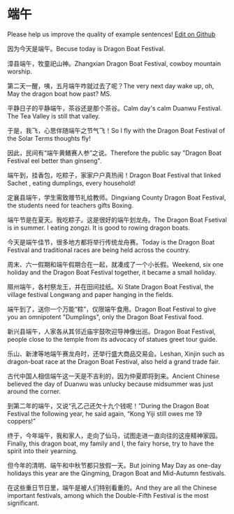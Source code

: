 # 端午

Please help us improve the quality of example sentences! [Edit on Github](https://github.com/jiyushe/jiyu-example-sentence-source/blob/main/chinese/duanwu.md)

<p><span class="chinese">因为今天是端午。</span><span class="english">Becuse today is Dragon Boat Festival.</span></p>

<p><span class="chinese">漳县端午，牧童祀山神。</span><span class="english">Zhangxian Dragon Boat Festival, cowboy mountain worship.</span></p>

<p><span class="chinese">第二天一醒，咦，五月端午咋就过去了呢？</span><span class="english">The very next day wake up, oh, May the dragon boat how past? MS.</span></p>

<p><span class="chinese">平静日子的平静端午，茶谷还是那个茶谷。</span><span class="english">Calm day's calm Duanwu Festival. The Tea Valley is still that valley.</span></p>

<p><span class="chinese">于是，我飞，心思伴随端午之节气飞！</span><span class="english">So I fly with the Dragon Boat Festival of the Solar Terms thoughts fly!</span></p>

<p><span class="chinese">因此，民间有“端午黄鳝赛人参”之说。</span><span class="english">Therefore the public say "Dragon Boat Festival eel better than ginseng".</span></p>

<p><span class="chinese">端午到，挂香包，吃粽子，家家户户真热闹！</span><span class="english">Dragon Boat Festival that linked Sachet , eating dumplings, every household!</span></p>

<p><span class="chinese">定襄县端午，学生需致赠节礼给教师。</span><span class="english">Dingxiang County Dragon Boat Festival, the students need for teachers gifts Boxing.</span></p>

<p><span class="chinese">端午节是在夏天。我吃粽子。这是很好的端午划龙舟。</span><span class="english">The Dragon Boat Fsetival is in summer. I eating zongzi. It is good to rowing dragon boats.</span></p>

<p><span class="chinese">今天是端午佳节，很多地方都将举行传统龙舟赛。</span><span class="english">Today is the Dragon Boat Festival and traditional races are being held across the country.</span></p>

<p><span class="chinese">周末、六一假期和端午假期合在一起，就凑成了一个小长假。</span><span class="english">Weekend, six one holiday and the Dragon Boat Festival together, it became a small holiday.</span></p>

<p><span class="chinese">隰州端午，各村祭龙王，并在田间挂纸。</span><span class="english">Xi State Dragon Boat Festival, the village festival Longwang and paper hanging in the fields.</span></p>

<p><span class="chinese">端午到了，送你一个万能“粽”，仅限端午食用。</span><span class="english">Dragon Boat Festival to give you an omnipotent "Dumplings", only the Dragon Boat Festival food.</span></p>

<p><span class="chinese">新兴县端午，人家各从其邻近庙宇鼓吹迎导神像出巡。</span><span class="english">Dragon Boat Festival, people close to the temple from its advocacy of statues greet tour guide.</span></p>

<p><span class="chinese">乐山、新津等地端午赛龙舟时，还举行盛大商品交易会。</span><span class="english">Leshan, Xinjin such as dragon-boat race at the Dragon Boat Festival, also held a grand trade fair.</span></p>

<p><span class="chinese">古代中国人相信端午这一天是不吉利的，因为仲夏即将到来。</span><span class="english">Ancient Chinese believed the day of Duanwu was unlucky because midsummer was just around the corner.</span></p>

<p><span class="chinese">到第二年的端午，又说“孔乙己还欠十九个钱呢！”</span><span class="english">During the Dragon Boat Festival the following year, he said again, “Kong Yiji still owes me 19 coppers!”</span></p>

<p><span class="chinese">终于，今年端午，我和家人，走向了仙马，试图走进一直向往的这座精神家园。</span><span class="english">Finally, this dragon boat, my family and I, the fairy horse, try to have the spirit into their yearning.</span></p>

<p><span class="chinese">但今年的清明、端午和中秋节都只放假一天。</span><span class="english">But joining May Day as one-day holidays this year are the Qingming, Dragon Boat and Mid-Autumn festivals.</span></p>

<p><span class="chinese">在这些重日节日里，端午是被人们特别看重的。</span><span class="english">And they are all the Chinese important festivals, among which the Double-Fifth Festival is the most significant.</span></p>

